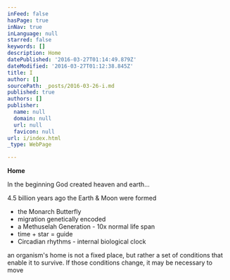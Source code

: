 ```yaml
---
inFeed: false
hasPage: true
inNav: true
inLanguage: null
starred: false
keywords: []
description: Home
datePublished: '2016-03-27T01:14:49.879Z'
dateModified: '2016-03-27T01:12:38.845Z'
title: I
author: []
sourcePath: _posts/2016-03-26-i.md
published: true
authors: []
publisher:
  name: null
  domain: null
  url: null
  favicon: null
url: i/index.html
_type: WebPage

---
```

**Home**

In the beginning God created heaven and earth...

4.5 billion years ago the Earth & Moon were formed

* the Monarch Butterfly
* migration genetically encoded
* a Methuselah Generation - 10x normal life span
* time + star = guide
* Circadian rhythms - internal biological clock

an organism's home is not a fixed place, but rather a set of conditions that enable it to survive. If those conditions change, it may be necessary to move